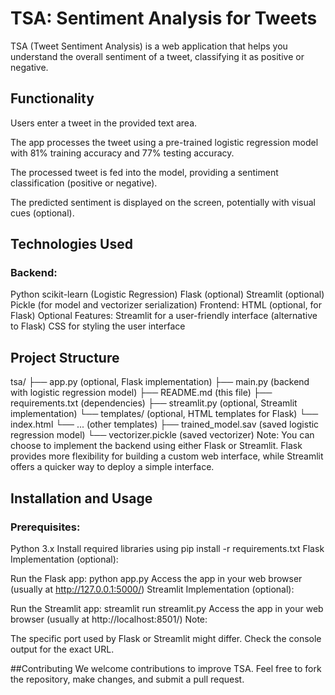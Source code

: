 # TSA: Sentiment Analysis for Tweets
TSA (Tweet Sentiment Analysis) is a web application that helps you understand the overall sentiment of a tweet, classifying it as positive or negative.

## Functionality
Users enter a tweet in the provided text area.

The app processes the tweet using a pre-trained logistic regression model with 81% training accuracy and 77% testing accuracy.

The processed tweet is fed into the model, providing a sentiment classification (positive or negative).

The predicted sentiment is displayed on the screen, potentially with visual cues (optional).

## Technologies Used
### Backend:
Python
scikit-learn (Logistic Regression)
Flask (optional)
Streamlit (optional)
Pickle (for model and vectorizer serialization)
Frontend:
HTML (optional, for Flask)
Optional Features:
Streamlit for a user-friendly interface (alternative to Flask)
CSS for styling the user interface

## Project Structure
tsa/
├── app.py (optional, Flask implementation)
├── main.py (backend with logistic regression model)
├── README.md (this file)
├── requirements.txt (dependencies)
├── streamlit.py (optional, Streamlit implementation)
└── templates/ (optional, HTML templates for Flask)
    └── index.html
    └── ... (other templates)
├── trained_model.sav (saved logistic regression model)
└── vectorizer.pickle (saved vectorizer)
Note: You can choose to implement the backend using either Flask or Streamlit. Flask provides more flexibility for building a custom web interface, while Streamlit offers a quicker way to deploy a simple interface.

## Installation and Usage
### Prerequisites:

Python 3.x
Install required libraries using pip install -r requirements.txt
Flask Implementation (optional):

Run the Flask app: python app.py
Access the app in your web browser (usually at http://127.0.0.1:5000/)
Streamlit Implementation (optional):

Run the Streamlit app: streamlit run streamlit.py
Access the app in your web browser (usually at http://localhost:8501/)
Note:

The specific port used by Flask or Streamlit might differ. Check the console output for the exact URL.

##Contributing
We welcome contributions to improve TSA. Feel free to fork the repository, make changes, and submit a pull request.
